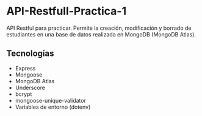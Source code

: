 # API-Restfull-Practica-1
API Restful para practicar. Permite la creación, modificación y borrado de estudiantes en una base de datos realizada en MongoDB (MongoDB Atlas).

## Tecnologías
- Express
- Mongoose
- MongoDB Atlas
- Underscore
- bcrypt
- mongoose-unique-validator
- Variables de entorno (dotenv)
